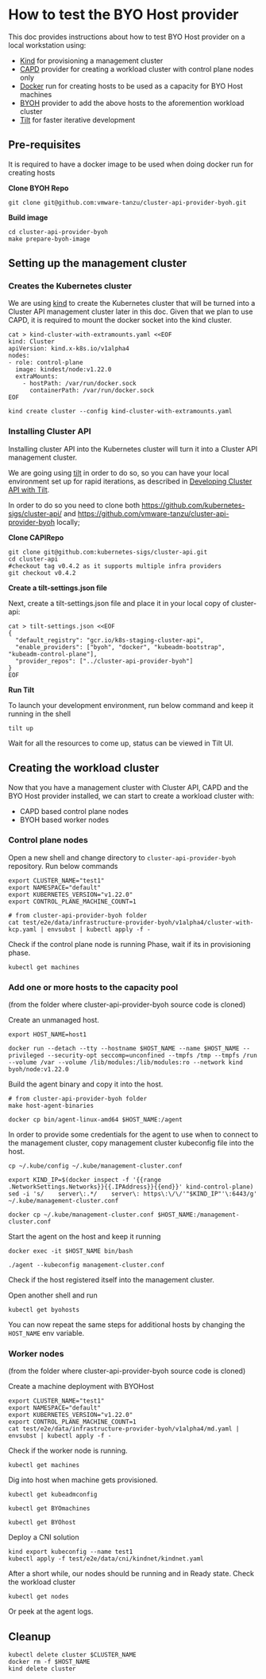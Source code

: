 # How to test the BYO Host provider

This doc provides instructions about how to test BYO Host provider on a local workstation using:

- [Kind](https://kind.sigs.k8s.io/docs/user/quick-start/#installation) for provisioning a management cluster
- [CAPD](https://github.com/kubernetes-sigs/cluster-api/tree/master/test/infrastructure/docker) provider for creating a workload cluster with control plane nodes only
- [Docker](https://docs.docker.com/engine/install/) run for creating hosts to be used as a capacity for BYO Host machines
- [BYOH](https://github.com/vmware-tanzu/cluster-api-provider-byoh) provider to add the above hosts to the aforemention workload cluster
- [Tilt](https://docs.tilt.dev/install.html) for faster iterative development

## Pre-requisites

It is required to have a docker image to be used when doing docker run for creating hosts

__Clone BYOH Repo__
```shell
git clone git@github.com:vmware-tanzu/cluster-api-provider-byoh.git
```

__Build image__
```shell
cd cluster-api-provider-byoh
make prepare-byoh-image
```

## Setting up the management cluster

### Creates the Kubernetes cluster

We are using [kind](https://kind.sigs.k8s.io/) to create the Kubernetes cluster that will be turned into a Cluster API management cluster later in this doc.
Given that we plan to use CAPD, it is required to mount the docker socket into the kind cluster.

```shell
cat > kind-cluster-with-extramounts.yaml <<EOF
kind: Cluster
apiVersion: kind.x-k8s.io/v1alpha4
nodes:
- role: control-plane
  image: kindest/node:v1.22.0
  extraMounts:
    - hostPath: /var/run/docker.sock
      containerPath: /var/run/docker.sock
EOF

kind create cluster --config kind-cluster-with-extramounts.yaml
```

### Installing Cluster API

Installing cluster API into the Kubernetes cluster will turn it into a Cluster API management cluster.

We are going using [tilt](https://tilt.dev/) in order to do so, so you can have your local environment set up for rapid iterations, as described in
[Developing Cluster API with Tilt](https://cluster-api.sigs.k8s.io/developer/tilt.html).

In order to do so you need to clone both https://github.com/kubernetes-sigs/cluster-api/ and https://github.com/vmware-tanzu/cluster-api-provider-byoh locally;

__Clone CAPIRepo__

```shell
git clone git@github.com:kubernetes-sigs/cluster-api.git
cd cluster-api
#checkout tag v0.4.2 as it supports multiple infra providers
git checkout v0.4.2 
```


__Create a tilt-settings.json file__

Next, create a tilt-settings.json file and place it in your local copy of cluster-api:  

```shell
cat > tilt-settings.json <<EOF
{
  "default_registry": "gcr.io/k8s-staging-cluster-api",
  "enable_providers": ["byoh", "docker", "kubeadm-bootstrap", "kubeadm-control-plane"],
  "provider_repos": ["../cluster-api-provider-byoh"]
}
EOF
```

__Run Tilt__

To launch your development environment, run below command and keep it running in the shell

```shell
tilt up
```
Wait for all the resources to come up, status can be viewed in Tilt UI.
## Creating the workload cluster

Now that you have a management cluster with Cluster API, CAPD and the BYO Host provider installed, we can start to create a workload
cluster with:

- CAPD based control plane nodes
- BYOH based worker nodes

### Control plane nodes

Open a new shell and change directory to `cluster-api-provider-byoh` repository. Run below commands

```shell
export CLUSTER_NAME="test1"
export NAMESPACE="default"
export KUBERNETES_VERSION="v1.22.0"
export CONTROL_PLANE_MACHINE_COUNT=1

# from cluster-api-provider-byoh folder
cat test/e2e/data/infrastructure-provider-byoh/v1alpha4/cluster-with-kcp.yaml | envsubst | kubectl apply -f -
```

Check if the control plane node is running Phase, wait if its in provisioning phase.

```shell
kubectl get machines 
```

### Add one or more hosts to the capacity pool

(from the folder where cluster-api-provider-byoh source code is cloned)

Create an unmanaged host.

```shell
export HOST_NAME=host1

docker run --detach --tty --hostname $HOST_NAME --name $HOST_NAME --privileged --security-opt seccomp=unconfined --tmpfs /tmp --tmpfs /run --volume /var --volume /lib/modules:/lib/modules:ro --network kind byoh/node:v1.22.0
```

Build the agent binary and copy it into the host.

```shell
# from cluster-api-provider-byoh folder
make host-agent-binaries

docker cp bin/agent-linux-amd64 $HOST_NAME:/agent
```

In order to provide some credentials for the agent to use when to connect to the management cluster, copy management cluster kubeconfig file into the host.

```shell	
cp ~/.kube/config ~/.kube/management-cluster.conf

export KIND_IP=$(docker inspect -f '{{range .NetworkSettings.Networks}}{{.IPAddress}}{{end}}' kind-control-plane)
sed -i 's/    server\:.*/    server\: https\:\/\/'"$KIND_IP"'\:6443/g' ~/.kube/management-cluster.conf

docker cp ~/.kube/management-cluster.conf $HOST_NAME:/management-cluster.conf
```

Start the agent on the host and keep it running

```shell
docker exec -it $HOST_NAME bin/bash

./agent --kubeconfig management-cluster.conf
```

Check if the host registered itself into the management cluster.

Open another shell and run
```shell
kubectl get byohosts 
```
You can now repeat the same steps for additional hosts by changing the `HOST_NAME` env variable.

### Worker nodes
(from the folder where cluster-api-provider-byoh source code is cloned)

Create a machine deployment with BYOHost

```shell
export CLUSTER_NAME="test1"
export NAMESPACE="default"
export KUBERNETES_VERSION="v1.22.0"
export CONTROL_PLANE_MACHINE_COUNT=1
cat test/e2e/data/infrastructure-provider-byoh/v1alpha4/md.yaml | envsubst | kubectl apply -f -
```

Check if the worker node is running.

```shell
kubectl get machines 
```

Dig into host when machine gets provisioned.

```shell
kubectl get kubeadmconfig

kubectl get BYOmachines  

kubectl get BYOhost 
```

Deploy a CNI solution

```shell
kind export kubeconfig --name test1
kubectl apply -f test/e2e/data/cni/kindnet/kindnet.yaml
```
After a short while, our nodes should be running and in Ready state.
Check the workload cluster

```shell
kubectl get nodes
```

Or peek at the agent logs.
## Cleanup

```shell
kubectl delete cluster $CLUSTER_NAME
docker rm -f $HOST_NAME
kind delete cluster
```
